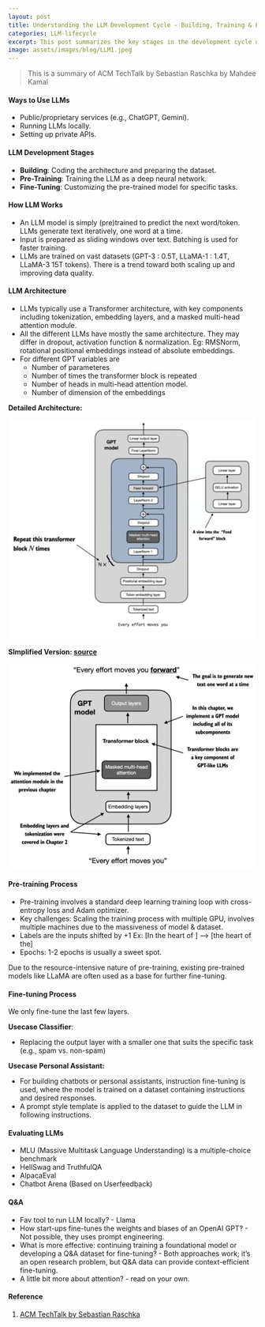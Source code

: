 ```yaml
---
layout: post
title: Understanding the LLM Development Cycle - Building, Training & Finetuning
categories: LLM-lifecycle
excerpt: This post summarizes the key stages in the development cycle of Large Language Models (LLMs), including building, pre-training, and fine-tuning. It covers practical ways to use LLMs, such as public APIs and local deployment, and explains the core Transformer architecture underlying most models. The article outlines the pre-training and fine-tuning processes, highlighting challenges like scaling and resource requirements. It also discusses evaluation benchmarks and common use cases, such as chatbots and classifiers. Insights are drawn from an ACM TechTalk by Sebastian Raschka, providing a concise overview for anyone interested in understanding how LLMs are developed and applied.
image: assets/images/blog/LLM1.jpeg
---
```


> This is a summary of ACM TechTalk by Sebastian Raschka by Mahdee Kamal

#### Ways to Use LLMs

- Public/proprietary services (e.g., ChatGPT, Gemini).
- Running LLMs locally.
- Setting up private APIs.

#### LLM Development Stages

- **Building**: Coding the architecture and preparing the dataset.
- **Pre-Training**: Training the LLM as a deep neural network.
- **Fine-Tuning**: Customizing the pre-trained model for specific tasks.

#### How LLM Works

- An LLM model is simply (pre)trained to predict the next word/token. LLMs generate text iteratively, one word at a time.
- Input is prepared as sliding windows over text. Batching is used for faster training.
- LLMs are trained on vast datasets (GPT-3 : 0.5T, LLaMA-1 : 1.4T, LLaMA-3 15T tokens). There is a trend toward both scaling up and improving data quality.

#### LLM Architecture

- LLMs typically use a Transformer architecture, with key components including tokenization, embedding layers, and a masked multi-head attention module.
- All the different LLMs have mostly the same architecture. They may differ in dropout, activation function & normalization. Eg: RMSNorm, rotational positional embeddings instead of absolute embeddings.
- For different GPT variables are
  - Number of parameteres
  - Number of times the transformer block is repeated
  - Number of heads in multi-head attention model.
  - Number of dimension of the embeddings

**Detailed Architecture:**

![LLM Detailed Architecture](/assets/images/blog/LLM1.jpeg)

**SImplified Version: [source](https://drek4537l1klr.cloudfront.net/raschka/v-8/Figures/ch04__image003.png)**

![LLM Simplified Architecture](/assets/images/blog/LLLM2.png)

#### Pre-training Process

- Pre-training involves a standard deep learning training loop with cross-entropy loss and Adam optimizer.
- Key challenges: Scaling the training process with multiple GPU, involves multiple machines due to the massiveness of model & dataset.
- Labels are the inputs shifted by +1
  Ex: [In the heart of ] —> [the heart of the]
- Epochs: 1-2 epochs is usually a sweet spot.

Due to the resource-intensive nature of pre-training, existing pre-trained models like LLaMA are often used as a base for further fine-tuning.

#### Fine-tuning Process

We only fine-tune the last few layers.

**Usecase Classifier**:

- Replacing the output layer with a smaller one that suits the specific task (e.g., spam vs. non-spam)

**Usecase Personal Assistant:**

- For building chatbots or personal assistants, instruction fine-tuning is used, where the model is trained on a dataset containing instructions and desired responses.
- A prompt style template is applied to the dataset to guide the LLM in following instructions.

#### Evaluating LLMs

- MLU (Massive Multitask Language Understanding) is a multiple-choice benchmark
- HellSwag and TruthfulQA
- AlpacaEval
- Chatbot Arena (Based on Userfeedback)

#### Q&A

- Fav tool to run LLM locally? - Llama
- How start-ups fine-tunes the weights and biases of an OpenAI GPT? - Not possible, they uses prompt engineering.
- What is more effective: continuing training a foundational model or developing a Q&A dataset for fine-tuning? - Both approaches work; it’s an open research problem, but Q&A data can provide context-efficient fine-tuning.
- A little bit more about attention? - read on your own.

#### Reference

1. [ACM TechTalk by Sebastian Raschka](https://www.youtube.com/watch?v=fONQAsQ2Nn4&pp=ygUiIEFDTSBUZWNoVGFsayBieSBTZWJhc3RpYW4gUmFzY2hrYQ%3D%3D)
